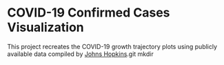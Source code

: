 # COVID-19 Confirmed Cases Visualization

This project recreates the COVID-19 growth trajectory plots using publicly available data
compiled by [Johns Hopkins](https://github.com/CSSEGISandData).git mkdir